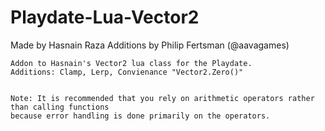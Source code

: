 # Playdate-Lua-Vector2
Made by Hasnain Raza
Additions by Philip Fertsman (@aavagames)
	
	Addon to Hasnain's Vector2 lua class for the Playdate. 
	Additions: Clamp, Lerp, Convienance "Vector2.Zero()"
	

	Note: It is recommended that you rely on arithmetic operators rather than calling functions
	because error handling is done primarily on the operators.
